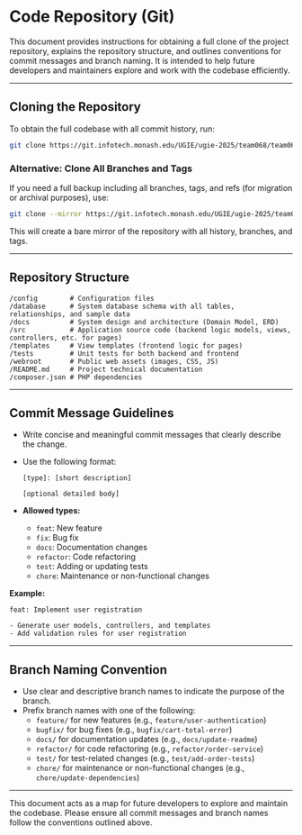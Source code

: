 # Code Repository (Git)

This document provides instructions for obtaining a full clone of the project repository, explains the repository structure, and outlines conventions for commit messages and branch naming. It is intended to help future developers and maintainers explore and work with the codebase efficiently.

---

## Cloning the Repository

To obtain the full codebase with all commit history, run:
```bash
git clone https://git.infotech.monash.edu/UGIE/ugie-2025/team068/team068-app_fit3047.git
```

### Alternative: Clone All Branches and Tags

If you need a full backup including all branches, tags, and refs (for migration or archival purposes), use:
```bash
git clone --mirror https://git.infotech.monash.edu/UGIE/ugie-2025/team068/team068-app_fit3047.git
```
This will create a bare mirror of the repository with all history, branches, and tags.

---

## Repository Structure

```
/config        # Configuration files
/database      # System database schema with all tables, relationships, and sample data
/docs          # System design and architecture (Domain Model, ERD)
/src           # Application source code (backend logic models, views, controllers, etc. for pages)
/templates     # View templates (frontend logic for pages)
/tests         # Unit tests for both backend and frontend
/webroot       # Public web assets (images, CSS, JS)
/README.md     # Project technical documentation
/composer.json # PHP dependencies
```

---

## Commit Message Guidelines

- Write concise and meaningful commit messages that clearly describe the change.
- Use the following format:

  ```
  [type]: [short description]

  [optional detailed body]
  ```

- **Allowed types:**
  - `feat`: New feature
  - `fix`: Bug fix
  - `docs`: Documentation changes
  - `refactor`: Code refactoring
  - `test`: Adding or updating tests
  - `chore`: Maintenance or non-functional changes

**Example:**
```
feat: Implement user registration

- Generate user models, controllers, and templates
- Add validation rules for user registration
```

---

## Branch Naming Convention

- Use clear and descriptive branch names to indicate the purpose of the branch.
- Prefix branch names with one of the following:
  - `feature/` for new features (e.g., `feature/user-authentication`)
  - `bugfix/` for bug fixes (e.g., `bugfix/cart-total-error`)
  - `docs/` for documentation updates (e.g., `docs/update-readme`)
  - `refactor/` for code refactoring (e.g., `refactor/order-service`)
  - `test/` for test-related changes (e.g., `test/add-order-tests`)
  - `chore/` for maintenance or non-functional changes (e.g., `chore/update-dependencies`)

---

This document acts as a map for future developers to explore and maintain the codebase. Please ensure all commit messages and branch names follow the conventions outlined above.